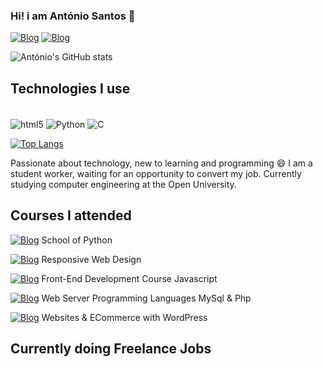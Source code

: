 ### Hi! i am António Santos 👋

[![Blog](https://img.shields.io/badge/LinkedIn-0077B5?style=for-the-badge&logo=linkedin&logoColor=white)](https://www.linkedin.com/in/antonio2antos/)
[![Blog](https://img.shields.io/badge/replit-667881?style=for-the-badge&logo=replit&logoColor=white)](https://replit.com/@O-Suspeito-do-C)

![António's GitHub stats](https://github-readme-stats.vercel.app/api?username=antonio2antos&show_icons=true&theme=dracula)

## Technologies I use

<div style="display: inline_block"><br/>
    <img align="center" alt="html5" src="https://img.shields.io/badge/HTML5-E34F26?style=for-the-badge&logo=html5&logoColor=white" />
    <img align="center" alt="Python" src="https://img.shields.io/badge/Python-14354C?style=for-the-badge&logo=python&logoColor=white" />
    <img align="center" alt="C" src="https://img.shields.io/badge/C-00599C?style=for-the-badge&logo=c&logoColor=white" />
</div>

[![Top Langs](https://github-readme-stats.vercel.app/api/top-langs/?username=antonio2antos&layout=donut-vertical&theme=dracula)](https://github.com/antonio2antos/github-readme-stats)

Passionate about technology, new to learning and programming 😄
I am a student worker, waiting for an opportunity to convert my job.
Currently studying computer engineering at the Open University.

## Courses I attended

[![Blog](https://img.shields.io/badge/Python-14354C?style=for-the-badge&logo=python&logoColor=white)](https://schoolpython.com/) School of Python

[![Blog](https://img.shields.io/badge/freecodecamp-27273D?style=for-the-badge&logo=freecodecamp&logoColor=white)](https://www.freecodecamp.org/learn/2022/responsive-web-design/) Responsive Web Design

[![Blog](https://www.cesaedigital.pt/wp-content/uploads/2016/07/logo_cesae-cores_horizontal_header_site.png)](https://www.cesaedigital.pt/) Front-End Development Course Javascript

[![Blog](https://www.cesaedigital.pt/wp-content/uploads/2016/07/logo_cesae-cores_horizontal_header_site.png)](https://www.cesaedigital.pt/) Web Server Programming Languages MySql & Php

[![Blog](https://www.cesaedigital.pt/wp-content/uploads/2016/07/logo_cesae-cores_horizontal_header_site.png)](https://www.cesaedigital.pt/) Websites & ECommerce with WordPress

## Currently doing Freelance Jobs
